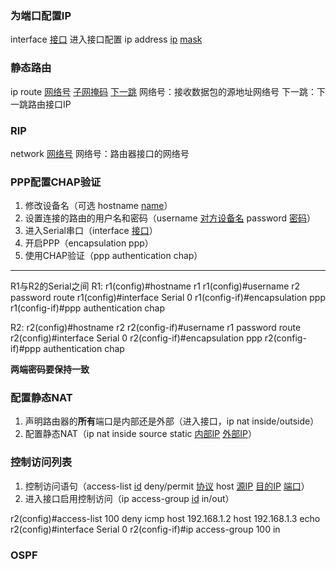 ### 为端口配置IP

interface <u>接口</u> 进入接口配置
ip address <u>ip</u> <u>mask</u>

### 静态路由

ip route <u>网络号</u> <u>子网掩码</u> <u>下一跳</u>
网络号：接收数据包的源地址网络号
下一跳：下一跳路由接口IP

### RIP

network <u>网络号</u>
网络号：路由器接口的网络号

### PPP配置CHAP验证

1. 修改设备名（可选 hostname <u>name</u>）
2. 设置连接的路由的用户名和密码（username <u>对方设备名</u> password <u>密码</u>）
3. 进入Serial串口（interface <u>接口</u>）
4. 开启PPP（encapsulation ppp）
5. 使用CHAP验证（ppp authentication chap）

---
R1与R2的Serial之间
R1:
r1(config)#hostname r1
r1(config)#username r2 password route
r1(config)#interface Serial 0
r1(config-if)#encapsulation ppp
r1(config-if)#ppp authentication chap

R2:
r2(config)#hostname r2
r2(config-if)#username r1 password route
r2(config)#interface Serial 0
r2(config-if)#encapsulation ppp
r2(config-if)#ppp authentication chap

**两端密码要保持一致**


### 配置静态NAT

1. 声明路由器的**所有**端口是内部还是外部（进入接口，ip nat inside/outside）
2. 配置静态NAT（ip nat inside source static <u>内部IP</u> <u>外部IP</u>）

### 控制访问列表

1. 控制访问语句（access-list <u>id</u>  deny/permit <u>协议</u> host <u>源IP</u> <u>目的IP</u> <u>端口</u>）
2. 进入接口启用控制访问（ip access-group <u>id</u> in/out）

r2(config)#access-list 100 deny icmp host 192.168.1.2 host 192.168.1.3 echo
r2(config)#interface Serial 0
r2(config-if)#ip access-group 100 in

### OSPF

